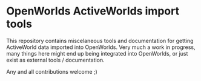 # OpenWorlds ActiveWorlds import tools

This repository contains miscelaneous tools and documentation for getting ActiveWorld data imported into OpenWorlds. Very much a work in progress, many things here might end up being integrated into OpenWorlds, or just exist as external tools / documentation.

Any and all contributions welcome ;)
